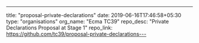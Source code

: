 ---
title: "proposal-private-declarations"
date: 2019-06-16T17:46:58+05:30
type: "organisations"
org_name: "Ecma TC39"
repo_desc: "Private Declarations Proposal at Stage 1"
repo_link: https://github.com/tc39/proposal-private-declarations---